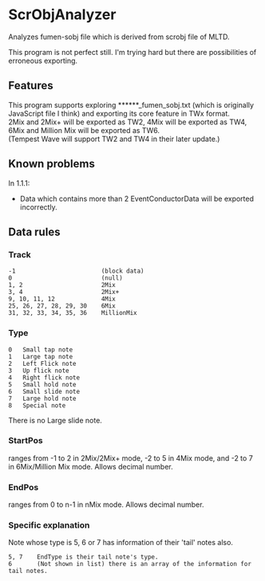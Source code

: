 # ScrObjAnalyzer
Analyzes fumen-sobj file which is derived from scrobj file of MLTD.

This program is not perfect still. I'm trying hard but there are possibilities of erroneous exporting.

## Features

This program supports exploring \*\*\*\*\*\*\_fumen\_sobj.txt (which is originally JavaScript file I think) and exporting its core feature in TWx format.  
2Mix and 2Mix+ will be exported as TW2, 4Mix will be exported as TW4, 6Mix and Million Mix will be exported as TW6.  
(Tempest Wave will support TW2 and TW4 in their later update.)

## Known problems

In 1.1.1:
* Data which contains more than 2 EventConductorData will be exported incorrectly.

## Data rules

### Track

    -1                        (block data)  
    0                         (null)  
    1, 2                      2Mix  
    3, 4                      2Mix+  
    9, 10, 11, 12             4Mix  
    25, 26, 27, 28, 29, 30	  6Mix  
    31, 32, 33, 34, 35, 36	  MillionMix

### Type

    0   Small tap note
    1   Large tap note
    2   Left Flick note
    3   Up flick note
    4   Right flick note
    5   Small hold note
    6   Small slide note
    7   Large hold note
    8   Special note

There is no Large slide note.

### StartPos

ranges from -1 to 2 in 2Mix/2Mix+ mode, -2 to 5 in 4Mix mode, and -2 to 7 in 6Mix/Million Mix mode.
Allows decimal number.

### EndPos

ranges from 0 to n-1 in nMix mode.
Allows decimal number.

### Specific explanation

Note whose type is 5, 6 or 7 has information of their 'tail' notes also.

    5, 7    EndType is their tail note's type.
    6       (Not shown in list) there is an array of the information for tail notes.
